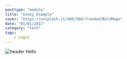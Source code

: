 ```yaml
---
posttype: "module"
title: "Gooey Example"
cover: "https://unsplash.it/400/300/?random?BoldMage"
date: "01/01/2017"
category: "tech"
tags:
    - Logic
---
```


![header](https://i.imgur.com/Bo7RZQv.png)
Hello

